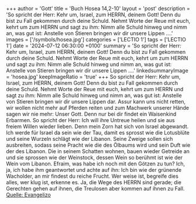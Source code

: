 +++
author = 'Gott'
title = 'Buch Hosea 14,2-10'
layout = 'post'
description = 'So spricht der Herr: Kehr um, Israel, zum HERRN, deinem Gott! Denn du bist zu Fall gekommen durch deine Schuld. Nehmt Worte der Reue mit euch, kehrt um zum HERRN und sagt zu ihm: Nimm alle Schuld hinweg und nimm an, was gut ist: Anstelle von Stieren bringen wir dir unsere Lippen ....'
images = ['/symbols/hosea.jpg']
categories = ['LECTIO 1']
tags = ['LECTIO 1']
date = '2024-07-12 06:30:00 +0100'
summary = 'So spricht der Herr: Kehr um, Israel, zum HERRN, deinem Gott! Denn du bist zu Fall gekommen durch deine Schuld. Nehmt Worte der Reue mit euch, kehrt um zum HERRN und sagt zu ihm: Nimm alle Schuld hinweg und nimm an, was gut ist: Anstelle von Stieren bringen wir dir unsere Lippen ....'
linkedsummaryImage = 'hosea.jpg'
keepImageRatio = 'true'
+++
So spricht der Herr: Kehr um, Israel, zum HERRN, deinem Gott! Denn du bist zu Fall gekommen durch deine Schuld.
Nehmt Worte der Reue mit euch, kehrt um zum HERRN und sagt zu ihm: Nimm alle Schuld hinweg und nimm an, was gut ist: Anstelle von Stieren bringen wir dir unsere Lippen dar.<!--more-->
Assur kann uns nicht retten, wir wollen nicht mehr auf Pferden reiten und zum Machwerk unserer Hände sagen wir nie mehr: Unser Gott. Denn nur bei dir findet ein Waisenkind Erbarmen. So spricht der Herr:
Ich will ihre Untreue heilen und sie aus freiem Willen wieder lieben. Denn mein Zorn hat sich von Israel abgewandt.
Ich werde für Israel da sein wie der Tau, damit es sprosst wie die Lotusblüte und seine Wurzeln schlägt wie der Libanon.
Seine Zweige sollen sich ausbreiten, sodass seine Pracht wie die des Ölbaums wird und sein Duft wie der des Libanon.
Die in seinem Schatten wohnen, bauen wieder Getreide an und sie sprossen wie der Weinstock, dessen Wein so berühmt ist wie der Wein vom Libanon.
Efraim, was habe ich noch mit den Götzen zu tun? Ich, ja, ich habe ihm geantwortet und achte auf ihn: Ich bin wie der grünende Wacholder, an mir findest du reiche Frucht.
Wer weise ist, begreife dies alles, wer klug ist, erkenne es. Ja, die Wege des HERRN sind gerade; die Gerechten gehen auf ihnen, die Treulosen aber kommen auf ihnen zu Fall.<br> [Quelle: Evangelizo](https://evangeliumtagfuertag.org/DE/gospel)